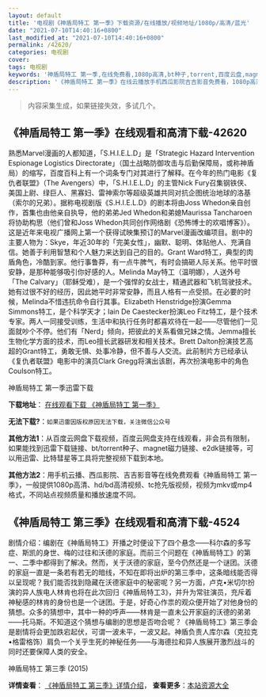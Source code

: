 ```yaml
---
layout: default
title: '电视剧《神盾局特工 第一季》下载资源/在线播放/视频地址/1080p/高清/蓝光'
date: "2021-07-10T14:40:16+0800"
last_modified_at: "2021-07-10T14:40:16+0800"
permalink: /42620/
categories: 电视剧
cover:
tags: 电视剧
keywords: '神盾局特工 第一季,在线免费看,1080p高清,bt种子,torrent,百度云盘,magnet,磁力链,迅雷下载资源'
description: '《神盾局特工 第一季》在线云播放手机西瓜影院吉吉影音免费看，1080p高清bd/hd未删减完整版和tc抢先枪版，mkv/mp4格式，附带bt/torrent种子、magnet/磁力链、百度云盘、网盘资源迅雷下载链接'
---
```


>内容采集生成，如果链接失效，多试几个。


## 《神盾局特工 第一季》在线观看和高清下载-42620

熟悉Marvel漫画的人都知道，「S.H.I.E.L.D」是「Strategic Hazard Intervention Espionage Logistics Directorate」（国土战略防御攻击与后勤保障局，或称神盾局）的缩写，百度百科上有一个词条专门对其进行了解释。在今年的热门电影《复仇者联盟》（The Avengers）中，「S.H.I.E.L.D」的主管Nick Fury召集钢铁侠、美国上尉、绿巨人、黑寡妇、雷神索尔等超级英雄共同对抗企图统治地球的洛基（索尔的兄弟）。据称电视剧版《S.H.I.E.L.D》的剧本将由Joss Whedon亲自创作，首集也由他亲自执导，他的弟弟Jed Whedon和弟媳Maurissa Tancharoen将协助构思（他们曾和Joss Whedon共同创作网络剧《恐怖博士的欢唱博客》）。这是近年来电视广播网上第一个获得试映集预订的Marvel漫画改编项目。剧中的主要人物为：Skye，年近30年的「完美女性」，幽默、聪明、体贴他人、充满自信。她善于利用智慧和个人魅力来达到自己的目的。Grant Ward特工，典型的肉盾角色，冷酷到家。他行事鲁莽，有一点牛脾气，有时会搞砸人际关系。他平时很安静，是那种能够吸引你好感的人。Melinda May特工（温明娜），人送外号「The Calvary」（耶稣受难），是一个强悍的女战士，精通武器和飞机驾驶技术。她有过很不好的经历，因此她平时非常安静，而且人格有一点受损。在必要的时候，Melinda不惜违抗命令自行其事。Elizabeth Henstridge扮演Gemma Simmons特工，是个科学天才；Iain De Caestecker扮演Leo Fitz特工，是个技术专家。两人一同接受训练，生活中和执行任务时都喜欢待在一起&mdash;—尽管他们一见面就吵个不停。他们有「Nerd」倾向，把彼此的关系看做兄妹之情。Jemma擅长生物化学方面的技术，而Leo擅长武器研发和相关技术。Brett Dalton扮演技艺高超的Grant特工，勇敢无惧、处事冷静，但不善与人交流。此前制片方已经承认《复仇者联盟》电影中的演员Clark Gregg将演出该剧，再次扮演电影中的角色Coulson特工。</p>


神盾局特工 第一季迅雷下载

**下载地址**： [在线观看下载 《神盾局特工 第一季》](https://www.993dy.com//vod-detail-id-9417.html) 


**无法下载?**：`如果迅雷因版权原因无法下载，关注微信公众号 `

**其他方法1**：从百度云网盘下载视频，百度云网盘支持在线观看，非会员有限制，如果能找到迅雷下载链接、bt/torrent种子、magnet磁力链接、e2dk链接等，可以用迅雷、比特彗星等工具将完整视频下载到本地。

**其他方法2**：用手机云播、西瓜影院、吉吉影音等在线免费观看《神盾局特工 第一季》，一般提供1080p高清、hd/bd高清视频、tc抢先版视频，视频为mkv或mp4格式，不同站点视频质量和播放速度不同。


## 《神盾局特工 第三季》在线观看和高清下载-4524

剧情介绍：编剧在《神盾局特工》开播之时便设下了四个悬念——科尔森的多写症、斯凯的身世、梅的过往和沃德的家庭。而前三个问题在《神盾局特工》的第一、二季中都得到了解决。然而，关于沃德的家庭，至今仍然还是一个谜团。沃德的家庭一直是一条若有若无的暗线，不知在即将出炉的第三季中，这条暗线能否得以呈现呢？我们能否找到隐藏在沃德家庭中的秘密呢？另一方面，卢克•米切尔扮演的异人族电人林肯也将在此次回归《神盾局特工3》，并升为常驻演员，充斥着神秘感的林肯的身份也是一个谜团。于是，好奇心作祟的观众便开始了对他身份的猜想。众多的猜想中，其中一种的呼声——林肯是一直未公开家庭的沃德的弟弟——托马斯。不知道这个猜想与编剧的思想是否吻合呢？《神盾局特工》第三季会是剧情将会更加跌宕起伏，可谓一波未平，一波又起。神盾负责人库尔森（克拉克•格雷格饰）肩负一个关乎生死的神秘任务——与海德拉和异人族展开激烈战斗的同时还要保障人类的安全。


神盾局特工 第三季 (2015)

**详情查看**： [《神盾局特工 第三季》详情介绍](/movie/4524/)， **查看更多**：[本站资源大全](/movie/t/all/)

